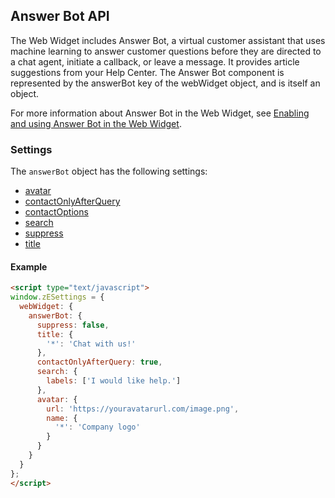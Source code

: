 ## Answer Bot API

The Web Widget includes Answer Bot, a virtual customer assistant that uses machine learning to answer customer questions before they are directed to a chat agent, initiate a callback, or leave a message. It provides article suggestions from your Help Center. The Answer Bot component is represented by the answerBot key of the webWidget object, and is itself an object.

For more information about Answer Bot in the Web Widget, see [Enabling and using Answer Bot in the Web Widget](https://support.zendesk.com/hc/en-us/articles/360024050373).

### Settings

The `answerBot` object has the following settings:

* [avatar](./settings#avatar)
* [contactOnlyAfterQuery](./settings#contactonlyafterquery)
* [contactOptions](./core#contactoptions)
* [search](./settings#search)
* [suppress](./settings#suppress)
* [title](./settings#title)

<a name="example-answerbot-settings"></a>
#### Example

```html
<script type="text/javascript">
window.zESettings = {
  webWidget: {
    answerBot: {
      suppress: false,
      title: {
        '*': 'Chat with us!'
      },
      contactOnlyAfterQuery: true,
      search: {
        labels: ['I would like help.']
      },
      avatar: {
        url: 'https://youravatarurl.com/image.png',
        name: {
          '*': 'Company logo'
        }
      }
    }
  }
};
</script>
```
